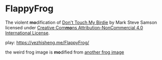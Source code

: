 # FlappyFrog
The violent **mo**dification of [Don't Touch My Birdie](https://github.com/marksteve/dtmb) by Mark Steve Samson
licensed under [Creative Com**mo**ns Attribution-NonCommercial 4.0 International License](https://creativecommons.org/licenses/by-nc/4.0/).

play: https://yezhisheng.me/FlappyFrog/

the weird frog image is **mo**dified from [another frog image](https://amphibian.com/)
